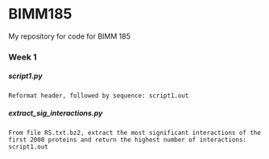 # BIMM185
My repository for code for BIMM 185
### Week 1
##### script1.py
    Reformat header, followed by sequence: script1.out
##### extract_sig_interactions.py
    From file RS.txt.bz2, extract the most significant interactions of the first 2000 proteins and return the highest number of interactions: script1.out
